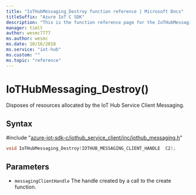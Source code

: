 ```yaml
---                             
title: "IoTHubMessaging_Destroy function reference | Microsoft Docs" 
titleSuffix: "Azure IoT C SDK"            
description: "This is the function reference page for the IoTHubMessaging_Destroy() function in the Azure IoT C SDK. This SDK is used with Azure IoT Hub and Azure IoT Hub Device Provisioning Service"            
manager: timlt                 
author: wesmc7777              
ms.author: wesmc               
ms.date: 10/16/2018                    
ms.service: "iot-hub"             
ms.custom: ""                
ms.topic: "reference"        
---                            
```


# IoTHubMessaging_Destroy()

Disposes of resources allocated by the IoT Hub Service Client Messaging.

## Syntax

\#include "[azure-iot-sdk-c/iothub_service_client/inc/iothub_messaging.h](../iothub-messaging-h.md)"  
```C
void IoTHubMessaging_Destroy(IOTHUB_MESSAGING_CLIENT_HANDLE  C2);
```

## Parameters
* `messagingClientHandle` The handle created by a call to the create function.

